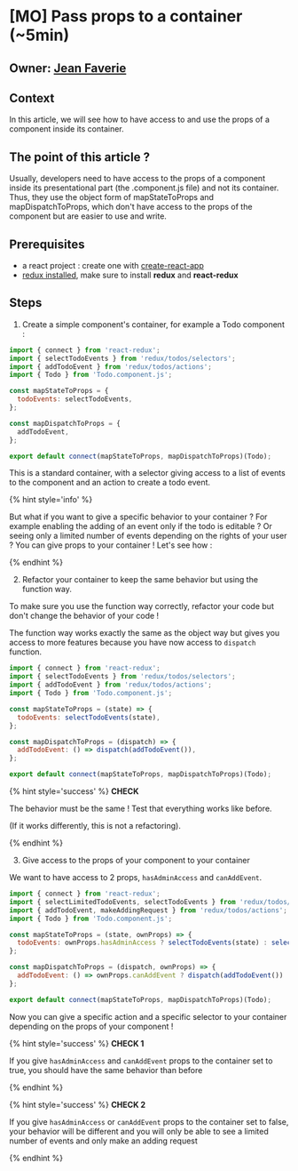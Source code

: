# [MO] Pass props to a container (~5min)

## Owner: [Jean Faverie](https://github.com/jfaverie)

## Context

In this article, we will see how to have access to and use the props of a component inside its container.

## The point of this article ?

Usually, developers need to have access to the props of a component inside its presentational part (the .component.js file) and not its container. Thus, they use the object form of mapStateToProps and mapDispatchToProps, which don't have access to the props of the component but are easier to use and write.

## Prerequisites

* a react project : create one with [create-react-app](https://github.com/facebookincubator/create-react-app)
* [redux installed](http://redux.js.org/docs/basics/UsageWithReact.html), make sure to install **redux** and **react-redux**

## Steps

1. Create a simple component's container, for example a Todo component :

```javascript
import { connect } from 'react-redux';
import { selectTodoEvents } from 'redux/todos/selectors';
import { addTodoEvent } from 'redux/todos/actions';
import { Todo } from 'Todo.component.js';

const mapStateToProps = {
  todoEvents: selectTodoEvents,
};

const mapDispatchToProps = {
  addTodoEvent,
};

export default connect(mapStateToProps, mapDispatchToProps)(Todo);

```

This is a standard container, with a selector giving access to a list of events to the component and an action to create a todo event.

{% hint style='info' %}  

But what if you want to give a specific behavior to your container ? For example enabling the adding of an event only if the todo is editable ? Or seeing only a limited number of events depending on the rights of your user ? You can give props to your container ! Let's see how :

{% endhint %}

2. Refactor your container to keep the same behavior but using the function way.

To make sure you use the function way correctly, refactor your code but don't change the behavior of your code ! 

The function way works exactly the same as the object way but gives you access to more features because you have now access to `dispatch` function.

```javascript
import { connect } from 'react-redux';
import { selectTodoEvents } from 'redux/todos/selectors';
import { addTodoEvent } from 'redux/todos/actions';
import { Todo } from 'Todo.component.js';

const mapStateToProps = (state) => {
  todoEvents: selectTodoEvents(state),
};

const mapDispatchToProps = (dispatch) => {
  addTodoEvent: () => dispatch(addTodoEvent()),
};

export default connect(mapStateToProps, mapDispatchToProps)(Todo);

```

{% hint style='success' %} **CHECK** 

The behavior must be the same ! Test that everything works like before.

(If it works differently, this is not a refactoring).

{% endhint %}

3. Give access to the props of your component to your container

We want to have access to 2 props, `hasAdminAccess` and `canAddEvent`.

```javascript
import { connect } from 'react-redux';
import { selectLimitedTodoEvents, selectTodoEvents } from 'redux/todos/selectors';
import { addTodoEvent, makeAddingRequest } from 'redux/todos/actions';
import { Todo } from 'Todo.component.js';

const mapStateToProps = (state, ownProps) => {
  todoEvents: ownProps.hasAdminAccess ? selectTodoEvents(state) : selectLimitedTodoEvents(state),
};

const mapDispatchToProps = (dispatch, ownProps) => {
  addTodoEvent: () => ownProps.canAddEvent ? dispatch(addTodoEvent()) : dispatch(makeAddingRequest()),
};

export default connect(mapStateToProps, mapDispatchToProps)(Todo);

```

Now you can give a specific action and a specific selector to your container depending on the props of your component !

{% hint style='success' %} **CHECK 1** 

If you give `hasAdminAccess` and `canAddEvent` props to the container set to true, you should have the same behavior than before

{% endhint %}

{% hint style='success' %} **CHECK 2** 

If you give `hasAdminAccess` or `canAddEvent` props to the container set to false, your behavior will be different and you will only be able to see a limited number of events and only make an adding request

{% endhint %}
